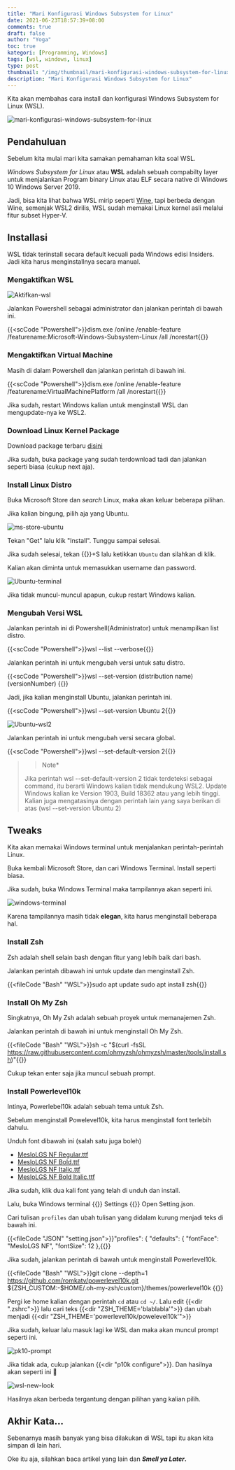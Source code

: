 ```yaml
---
title: "Mari Konfigurasi Windows Subsystem for Linux"
date: 2021-06-23T18:57:39+08:00
comments: true
draft: false
author: "Yoga"
toc: true
kategori: [Programming, Windows]
tags: [wsl, windows, linux]
type: post
thumbnail: "/img/thumbnail/mari-konfigurasi-windows-subsystem-for-linux.webp"
description: "Mari Konfigurasi Windows Subsystem for Linux"
---
```


Kita akan membahas cara install dan konfigurasi Windows Subsystem for Linux (WSL).
<!--more-->

![mari-konfigurasi-windows-subsystem-for-linux](/img/thumbnail/mari-konfigurasi-windows-subsystem-for-linux.webp)

## Pendahuluan

Sebelum kita mulai mari kita samakan pemahaman kita soal WSL.

_Windows Subsystem for Linux_ atau **WSL** adalah sebuah compabilty layer untuk menjalankan Program binary Linux atau ELF secara native di Windows 10
Windows Server 2019.

Jadi, bisa kita lihat bahwa WSL mirip seperti [Wine](/wine-bukan-emulator), tapi berbeda dengan Wine, semenjak WSL2 dirilis, WSL sudah memakai Linux kernel asli melalui fitur subset Hyper-V.

## Installasi

WSL tidak terinstall secara default kecuali pada Windows edisi Insiders. Jadi kita harus menginstallnya secara manual.

### Mengaktifkan WSL

![Aktifkan-wsl](/img/Aktifkan-wsl.webp)

Jalankan Powershell sebagai administrator dan jalankan perintah di bawah ini.

{{<scCode "Powershell">}}dism.exe /online /enable-feature /featurename:Microsoft-Windows-Subsystem-Linux /all /norestart{{</scCode>}}

### Mengaktifkan Virtual Machine

Masih di dalam Powershell dan jalankan perintah di bawah ini.

{{<scCode "Powershell">}}dism.exe /online /enable-feature /featurename:VirtualMachinePlatform /all /norestart{{</scCode>}}

Jika sudah, restart Windows kalian untuk menginstall WSL dan mengupdate-nya ke WSL2.

### Download Linux Kernel Package

Download package terbaru [disini](https://wslstorestorage.blob.core.windows.net/wslblob/wsl_update_x64.msi)

Jika sudah, buka package yang sudah terdownload tadi dan jalankan seperti biasa (cukup next aja).

### Install Linux Distro

Buka Microsoft Store dan _search_ Linux, maka akan keluar beberapa pilihan.

Jika kalian bingung, pilih aja yang Ubuntu.

![ms-store-ubuntu](/img/mstore-ubuntu.webp)

Tekan "Get" lalu klik "Install". Tunggu sampai selesai.

Jika sudah selesai, tekan {{<scIcon class="fa fa-windows">}}+S lalu ketikkan `Ubuntu` dan silahkan di klik.

Kalian akan diminta untuk memasukkan username dan password.

![Ubuntu-terminal](/img/Ubuntu-terminal.webp)

Jika tidak muncul-muncul apapun, cukup restart Windows kalian.

### Mengubah Versi WSL

Jalankan perintah ini di Powershell(Administrator) untuk menampilkan list distro.

{{<scCode "Powershell">}}wsl --list --verbose{{</scCode>}}

Jalankan perintah ini untuk mengubah versi untuk satu distro.

{{<scCode "Powershell">}}wsl --set-version (distribution name) (versionNumber) {{</scCode>}}

Jadi, jika kalian menginstall Ubuntu, jalankan perintah ini.

{{<scCode "Powershell">}}wsl --set-version Ubuntu 2{{</scCode>}}

![Ubuntu-wsl2](/img/Ubuntu-wsl2.webp)

Jalankan perintah ini untuk mengubah versi secara global.

{{<scCode "Powershell">}}wsl --set-default-version 2{{</scCode>}}

>> Note*
>
> Jika perintah wsl --set-default-version 2 tidak terdeteksi sebagai command, itu berarti Windows kalian tidak mendukung WSL2.
> Update Windows kalian ke Version 1903, Build 18362 atau yang lebih tinggi. Kalian juga mengatasinya dengan perintah lain yang
> saya berikan di atas  (wsl --set-version Ubuntu 2)

## Tweaks

Kita akan memakai Windows terminal untuk menjalankan perintah-perintah Linux.

Buka kembali Microsoft Store, dan cari Windows Terminal. Install seperti biasa.

Jika sudah, buka Windows Terminal maka tampilannya akan seperti ini.

![windows-terminal](/img/windows-terminal.webp)

Karena tampilannya masih tidak **elegan**, kita harus menginstall beberapa hal.

### Install Zsh

Zsh adalah shell selain bash dengan fitur yang lebih baik dari bash.

Jalankan perintah dibawah ini untuk update dan menginstall Zsh.

{{<fileCode "Bash" "WSL">}}sudo apt update
sudo apt install zsh{{</fileCode>}}

### Install Oh My Zsh

Singkatnya, Oh My Zsh adalah sebuah proyek untuk memanajemen Zsh.

Jalankan perintah di bawah ini untuk menginstall Oh My Zsh.

{{<fileCode "Bash" "WSL">}}sh -c "$(curl -fsSL https://raw.githubusercontent.com/ohmyzsh/ohmyzsh/master/tools/install.sh)"{{</fileCode>}}

Cukup tekan enter saja jika muncul sebuah prompt.

### Install Powerlevel10k

Intinya, Powerlebel10k adalah sebuah tema untuk Zsh.

Sebelum menginstall Powelevel10k, kita harus menginstall font terlebih dahulu.

Unduh font dibawah ini (salah satu juga boleh)

+ [MesloLGS NF Regular.ttf](https://github.com/romkatv/powerlevel10k-media/raw/master/MesloLGS%20NF%20Regular.ttf)
+ [MesloLGS NF Bold.ttf](https://github.com/romkatv/powerlevel10k-media/raw/master/MesloLGS%20NF%20Bold.ttf)
+ [MesloLGS NF Italic.ttf](https://github.com/romkatv/powerlevel10k-media/raw/master/MesloLGS%20NF%20Italic.ttf)
+ [MesloLGS NF Bold Italic.ttf](https://github.com/romkatv/powerlevel10k-media/raw/master/MesloLGS%20NF%20Bold%20Italic.ttf)

Jika sudah, klik dua kali font yang telah di unduh dan install.

Lalu, buka Windows terminal {{<scIcon class="fa fa-arrow-right">}} Settings {{<scIcon class="fa fa-arrow-right">}} Open Setting.json.

Cari tulisan `profiles` dan ubah tulisan yang didalam kurung menjadi teks di bawah ini.

{{<fileCode "JSON" "setting.json">}}"profiles": 
    {
        "defaults": {
		"fontFace": "MesloLGS NF",
		"fontSize": 12
},{{</fileCode>}}

Jika sudah, jalankan perintah di bawah untuk menginstall Powerlevel10k.

{{<fileCode "Bash" "WSL">}}git clone --depth=1 https://github.com/romkatv/powerlevel10k.git ${ZSH_CUSTOM:-$HOME/.oh-my-zsh/custom}/themes/powerlevel10k
{{</fileCode>}}

Pergi ke home kalian dengan perintah ``cd`` atau ``cd ~/``. Lalu edit {{<dir ".zshrc">}} lalu cari teks {{<dir "ZSH_THEME='blablabla'">}} dan 
ubah menjadi {{<dir "ZSH_THEME='powerlevel10k/powelevel10k'">}}

Jika sudah, keluar lalu masuk lagi ke WSL dan maka akan muncul prompt seperti ini.

![pk10-prompt](/img/pk10-prompt.png)

Jika tidak ada, cukup jalankan {{<dir "p10k configure">}}. Dan hasilnya akan seperti ini 🙌

![wsl-new-look](/img/wsl-new-look.png)

Hasilnya akan berbeda tergantung dengan pilihan yang kalian pilih.

## Akhir Kata...

Sebenarnya masih banyak yang bisa dilakukan di WSL tapi itu akan kita simpan di lain hari.

Oke itu aja, silahkan baca artikel yang lain dan **_Smell ya Later_.**